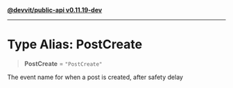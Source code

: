 [**@devvit/public-api v0.11.19-dev**](../README.md)

---

# Type Alias: PostCreate

> **PostCreate** = `"PostCreate"`

The event name for when a post is created, after safety delay
